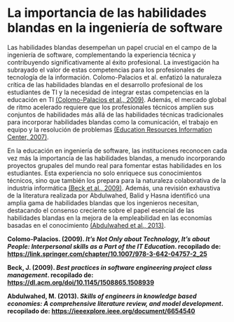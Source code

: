 # La importancia de las habilidades blandas en la ingeniería de software 

Las habilidades blandas desempeñan un papel crucial en el campo de la ingeniería de software, complementando la experiencia técnica y contribuyendo significativamente al éxito profesional. La investigación ha subrayado el valor de estas competencias para los profesionales de tecnología de la información. Colomo-Palacios et al. enfatizó la naturaleza crítica de las habilidades blandas en el desarrollo profesional de los estudiantes de TI y la necesidad de integrar estas competencias en la educación en TI [(Colomo-Palacios et al., 2009)](https://link.springer.com/chapter/10.1007/978-3-642-04757-2_25). Además, el mercado global de ritmo acelerado requiere que los profesionales técnicos amplíen sus conjuntos de habilidades más allá de las habilidades técnicas tradicionales para incorporar habilidades blandas como la comunicación, el trabajo en equipo y la resolución de problemas [(Education Resources Information Center, 2007)](https://eric.ed.gov/).

En la educación en ingeniería de software, las instituciones reconocen cada vez más la importancia de las habilidades blandas, a menudo incorporando proyectos grupales del mundo real para fomentar estas habilidades en los estudiantes. Esta experiencia no solo enriquece sus conocimientos técnicos, sino que también los prepara para la naturaleza colaborativa de la industria informática [(Beck et al., 2009)](https://dl.acm.org/doi/10.1145/1508865.1508939). Además, una revisión exhaustiva de la literatura realizada por Abdulwahed, Balid y Hasna identificó una amplia gama de habilidades blandas que los ingenieros necesitan, destacando el consenso creciente sobre el papel esencial de las habilidades blandas en la mejora de la empleabilidad en las economías basadas en el conocimiento [(Abdulwahed et al., 2013)](https://ieeexplore.ieee.org/document/6654540).

**Colomo-Palacios. (2009). *It’s Not Only about Technology, It’s about People: Interpersonal skills as a Part of the IT Education*. recopilado de: https://link.springer.com/chapter/10.1007/978-3-642-04757-2_25**

**Beck, J. (2009). *Best practices in software engineering project class management*. recopilado de: https://dl.acm.org/doi/10.1145/1508865.1508939**

**Abdulwahed, M. (2013). *Skills of engineers in knowledge based economies: A comprehensive literature review, and model development*. recopilado de: https://ieeexplore.ieee.org/document/6654540**
